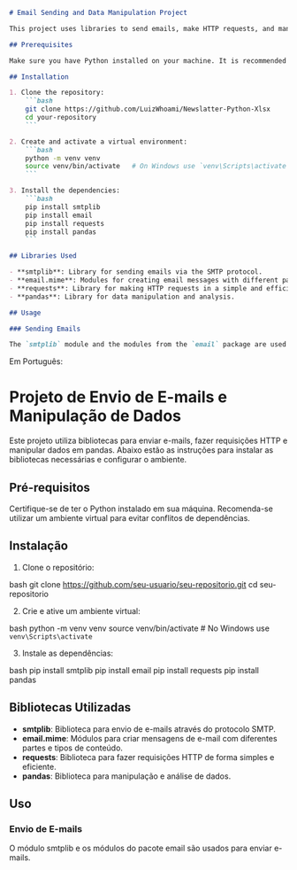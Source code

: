
```markdown
# Email Sending and Data Manipulation Project

This project uses libraries to send emails, make HTTP requests, and manipulate data with pandas. Below are the instructions to install the necessary libraries and set up the environment.

## Prerequisites

Make sure you have Python installed on your machine. It is recommended to use a virtual environment to avoid dependency conflicts.

## Installation

1. Clone the repository:
    ```bash
    git clone https://github.com/LuizWhoami/Newslatter-Python-Xlsx
    cd your-repository
    ```

2. Create and activate a virtual environment:
    ```bash
    python -m venv venv
    source venv/bin/activate   # On Windows use `venv\Scripts\activate`
    ```

3. Install the dependencies:
    ```bash
    pip install smtplib
    pip install email
    pip install requests
    pip install pandas
    ```

## Libraries Used

- **smtplib**: Library for sending emails via the SMTP protocol.
- **email.mime**: Modules for creating email messages with different parts and content types.
- **requests**: Library for making HTTP requests in a simple and efficient way.
- **pandas**: Library for data manipulation and analysis.

## Usage

### Sending Emails

The `smtplib` module and the modules from the `email` package are used to send emails.
```

Em Português:

# Projeto de Envio de E-mails e Manipulação de Dados

Este projeto utiliza bibliotecas para enviar e-mails, fazer requisições HTTP e manipular dados em pandas. Abaixo estão as instruções para instalar as bibliotecas necessárias e configurar o ambiente.

## Pré-requisitos

Certifique-se de ter o Python instalado em sua máquina. Recomenda-se utilizar um ambiente virtual para evitar conflitos de dependências.

## Instalação

1. Clone o repositório:
    
bash
    git clone https://github.com/seu-usuario/seu-repositorio.git
    cd seu-repositorio


2. Crie e ative um ambiente virtual:
    
bash
    python -m venv venv
    source venv/bin/activate   # No Windows use `venv\Scripts\activate`


3. Instale as dependências:
    
bash
    pip install smtplib
    pip install email
    pip install requests
    pip install pandas


## Bibliotecas Utilizadas

- **smtplib**: Biblioteca para envio de e-mails através do protocolo SMTP.
- **email.mime**: Módulos para criar mensagens de e-mail com diferentes partes e tipos de conteúdo.
- **requests**: Biblioteca para fazer requisições HTTP de forma simples e eficiente.
- **pandas**: Biblioteca para manipulação e análise de dados.

## Uso

### Envio de E-mails

O módulo smtplib e os módulos do pacote email são usados para enviar e-mails.
